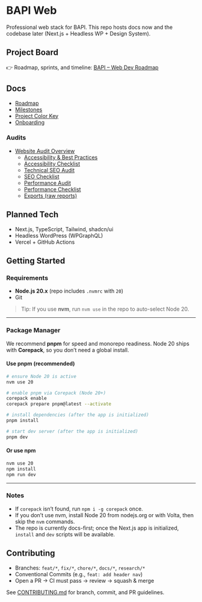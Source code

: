 # BAPI Web

Professional web stack for BAPI. This repo hosts docs now and the codebase later (Next.js + Headless WP + Design System).

## Project Board
👉 Roadmap, sprints, and timeline: [BAPI – Web Dev Roadmap](https://github.com/users/andrewteece/projects/7)

## Docs
- [Roadmap](docs/ROADMAP.md)
- [Milestones](docs/MILESTONES.md)
- [Project Color Key](docs/PROJECT-COLOR-KEY.md)
- [Onboarding](docs/ONBOARDING.md)

### Audits
- [Website Audit Overview](docs/audits/website/README.md)
  - [Accessibility & Best Practices](docs/audits/website/website-accessibility-best-practices.md)
  - [Accessibility Checklist](docs/audits/website/accessibility-checklist.md)
  - [Technical SEO Audit](docs/audits/website/website-seo-audit.md)
  - [SEO Checklist](docs/audits/website/seo-checklist.md)
  - [Performance Audit](docs/audits/website/website-performance-audit.md)
  - [Performance Checklist](docs/audits/website/performance-checklist.md)
  - [Exports (raw reports)](docs/audits/website/exports/)

## Planned Tech
- Next.js, TypeScript, Tailwind, shadcn/ui
- Headless WordPress (WPGraphQL)
- Vercel + GitHub Actions

## Getting Started

### Requirements
- **Node.js 20.x** (repo includes `.nvmrc` with `20`)
- Git

> Tip: If you use **nvm**, run `nvm use` in the repo to auto-select Node 20.

---

### Package Manager
We recommend **pnpm** for speed and monorepo readiness. Node 20 ships with **Corepack**, so you don’t need a global install.

#### Use pnpm (recommended)
```bash
# ensure Node 20 is active
nvm use 20

# enable pnpm via Corepack (Node 20+)
corepack enable
corepack prepare pnpm@latest --activate

# install dependencies (after the app is initialized)
pnpm install

# start dev server (after the app is initialized)
pnpm dev
```

#### Or use npm
```bash
nvm use 20
npm install
npm run dev
```

---

### Notes
- If `corepack` isn’t found, run `npm i -g corepack` once.
- If you don’t use nvm, install Node 20 from nodejs.org or with Volta, then skip the `nvm` commands.
- The repo is currently docs-first; once the Next.js app is initialized, `install` and `dev` scripts will be available.

## Contributing
- Branches: `feat/*`, `fix/*`, `chore/*`, `docs/*`, `research/*`
- Conventional Commits (e.g., `feat: add header nav`)
- Open a PR → CI must pass → review → squash & merge

See [CONTRIBUTING.md](CONTRIBUTING.md) for branch, commit, and PR guidelines.
